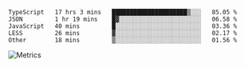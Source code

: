 <!--START_SECTION:waka-->

```text
TypeScript   17 hrs 3 mins   █████████████████████▒░░░   85.05 %
JSON         1 hr 19 mins    █▓░░░░░░░░░░░░░░░░░░░░░░░   06.58 %
JavaScript   40 mins         █░░░░░░░░░░░░░░░░░░░░░░░░   03.36 %
LESS         26 mins         ▓░░░░░░░░░░░░░░░░░░░░░░░░   02.17 %
Other        18 mins         ▒░░░░░░░░░░░░░░░░░░░░░░░░   01.56 %
```

<!--END_SECTION:waka-->

![Metrics](https://metrics.lecoq.io/TachibanaKimika?template=classic&base.activity=0&base.community=0&base.repositories=0&languages=1&isocalendar=1&isocalendar.duration=half-year&languages.limit=8&languages.sections=most-used&languages.colors=github&languages.threshold=0%25&languages.indepth=false&languages.recent.load=300&languages.recent.days=14&config.timezone=Asia%2FShanghai)
